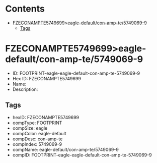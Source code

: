 



Contents
========

* [FZECONAMPTE5749699>eagle-default/con-amp-te/5749069-9](#fzeconampte5749699eagle-defaultcon-amp-te5749069-9)
	* [Tags](#tags)

# FZECONAMPTE5749699>eagle-default/con-amp-te/5749069-9

- ID: FOOTPRINT-eagle-eagle-default-con-amp-te-5749069-9
- Hex ID: FZECONAMPTE5749699
- Name: 
- Description: 

## Tags

- hexID: FZECONAMPTE5749699
- oompType: FOOTPRINT
- oompSize: eagle
- oompColor: eagle-default
- oompDesc: con-amp-te
- oompIndex: 5749069-9
- oompName: eagle-default/con-amp-te/5749069-9
- oompID: FOOTPRINT-eagle-eagle-default-con-amp-te-5749069-9
